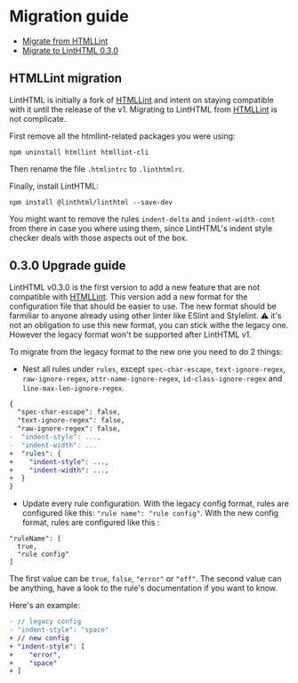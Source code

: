 # Migration guide

- [Migrate from HTMLLint](#htmllint-migration)
- [Migrate to LintHTML 0.3.0](#030-upgrade-guide)

## HTMLLint migration

LintHTML is initially a fork of [HTMLLint](https://github.com/htmllint/htmllint) and intent on staying compatible with it until the release of the v1. Migrating to LintHTML from [HTMLLint](https://github.com/htmllint/htmllint) is not complicate.

First remove all the htmllint-related packages you were using:

```shell
npm uninstall htmllint htmllint-cli
```

Then rename the file `.htmlintrc` to `.linthtmlrc`.

Finally, install LintHTML:

```shell
npm install @linthtml/linthtml --save-dev
```

You might want to remove the rules `indent-delta` and `indent-width-cont` from there in case you where using them, since LintHTML's indent style checker deals with those aspects out of the box.

## 0.3.0 Upgrade guide

LintHTML v0.3.0 is the first version to add a new feature that are not compatible with [HTMLLint](https://github.com/htmllint/htmllint).
This version add a new format for the configuration file that should be easier to use. The new format should be farmiliar to anyone already using other linter like ESlint and Stylelint.
⚠️ it's not an obligation to use this new format, you can stick withe the legacy one. However the legacy format won't be supported after LintHTML v1.

To migrate from the legacy format to the new one you need to do 2 things:

- Nest all rules under `rules`, except `spec-char-escape`, `text-ignore-regex`, `raw-ignore-regex`, `attr-name-ignore-regex`, `id-class-ignore-regex` and `line-max-len-ignore-regex`.

```diff
{
  "spec-char-escape": false,
  "text-ignore-regex": false,
  "raw-ignore-regex": false,
-  "indent-style": ...,
-  "indent-width": ...
+  "rules": {
+    "indent-style": ...,
+    "indent-width": ...,
+  }
}
```

- Update every rule configuration.
With the legacy config format, rules are configured like this: `"rule name": "rule config"`.
With the new config format, rules are configured like this :

```
"ruleName": [
  true,
  "rule config"
]
```

The first value can be `true`, `false`, `"error"` or `"off"`.
The second value can be anything, have a look to the rule's documentation if you want to know.

Here's an example:

```diff
- // legacy config
- "indent-style": "space"
+ // new config
+ "indent-style": [
+    "error",
+    "space"
+ ]
```
